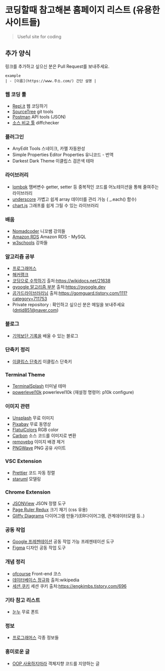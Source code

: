 # 코딩할때 참고해본 홈페이지 리스트 (유용한 사이트들)
>Useful site for coding

## 추가 양식
링크를 추가하고 싶으신 분은 Pull Request를 보내주세요.
```
example
| - [이름](https://www.주소.com/) 간단 설명 | 
```

### 웹 코딩 툴
 - [Repl.it](https://repl.it/) 웹 코딩하기
 - [SourceTree](https://www.sourcetreeapp.com/) git tools
 - [Postman](https://web.postman.co/home) API tools (JSON)
 - [소스 비교 툴](https://www.diffchecker.com/) diffchecker

### 플러그인
 - AnyEdit Tools   스네이크, 카멜 자동완성  
 - Simple Properties Editor   Properties 유니코드 - 번역 
 - Darkest Dark Theme  이클립스 검은색 테마

### 라이브러리
 - [lombok](https://projectlombok.org/download) 맴버변수 getter, setter 등 중복적인 코드를 어노테이션을 통해 줄여주는 라이브러리
 - [underscore](https://underscorejs.org/) 가볍고 쉽게 array 데이터를 관리 가능 ( _.each() 함수)
 - [chart.js](https://www.chartjs.org/) 그래프를 쉽게 그릴 수 있는 라이브러리
 
### 배움
 - [Nomadcoder](https://nomadcoders.co/) 니꼬쌤 강의들
 - [Amazon RDS](https://aws.amazon.com/ko/getting-started/hands-on/create-mysql-db/) Amazon RDS - MySQL
 - [w3schools](https://www.w3schools.com/) 강좌들
 
### 알고리즘 공부
 - [프로그래머스](https://programmers.co.kr/learn/challenges)
 - [해커랭크](https://www.hackerrank.com/dashboard)
 - [코딩으로 수학하기](https://wikidocs.net/21638) 출처:https://wikidocs.net/21638
 - [gyoogle 알고리즘 부분](https://gyoogle.dev/) 출처:https://gyoogle.dev
 - [곰가드라이브러리님](https://gomguard.tistory.com/111?category=711753) 출처:https://gomguard.tistory.com/111?category=711753
 - Private repository : 확인하고 싶으신 분은 메일을 보내주세요(dntjd851@naver.com)

### 블로그  
 - [기억보단 기록을](https://jojoldu.tistory.com/) 배울 수 있는 블로그

### 단축키 정리
 - [이클립스 단축키](https://github.com/yoonwooseong/Useful-site-for-coding/blob/master/ShortcutEclipse.md) 이클립스 단축키  
 
### Terminal Theme
 - [TerminalSplash](https://terminalsplash.com/) 터미널 테마
 - [powerlevel10k](https://github.com/romkatv/powerlevel10k) powerlevel10k (재설정 명령어: p10k configure)
 
### 이미지 관련
 - [Unsplash](https://unsplash.com/) 무료 이미지
 - [Pixabay](https://pixabay.com/ko/videos/) 무료 동영상
 - [FlatuiColors](https://flatuicolors.com/palette/defo) RGB color
 - [Carbon](https://carbon.now.sh/) 소스 코드를 이미지로 변환
 - [removebg](https://www.remove.bg/ko/upload) 이미지 배경 제거
 - [PNGWave](https://www.pngwave.com/) PNG 공유 사이트
 
### VSC Extension
 - [Prettier](https://prettier.io/) 코드 자동 정렬
 - [staruml](http://staruml.io/) 모델링
  
### Chrome Extension
 - [JSONView](https://chrome.google.com/webstore/detail/jsonview/chklaanhfefbnpoihckbnefhakgolnmc) JSON 정렬 도구
 - [Page Ruler Redux](https://chrome.google.com/webstore/detail/page-ruler-redux/giejhjebcalaheckengmchjekofhhmal) 크기 재기 (css 유용)
 - [Gliffy Diagrams](https://chrome.google.com/webstore/detail/gliffy-diagrams/bhmicilclplefnflapjmnngmkkkkpfad) 다이어그램 만들기(ER다이어그램, 관계데이터모델 등..)

### 공동 작업
 - [Google 프레젠테이션](https://www.google.com/intl/ko_kr/slides/about//) 공동 작업 가능 프레젠테이션 도구
 - [Figma](https://www.figma.com/) 디자인 공동 작업 도구
 
### 개념 정리
 - [ofcourse](https://ofcourse.kr/) Front-end 코스
 - [데이터베이스 정규화](https://en.wikipedia.org/wiki/Database_normalization) 출처:wikipedia
 - [세션 쿠키](https://engkimbs.tistory.com/696) 세션 쿠키 출처:https://engkimbs.tistory.com/696
  
### 기타 참고 리스트
 - [눈누](https://noonnu.cc/) 무료 폰트
 
### 정보
 - [프로그래머스](https://programmers.co.kr/) 각종 정보들

### 흥미로운 글  
 - [OOP 사용하지마라](https://rinae.dev/posts/the-faster-you-unlearn-oop-the-better-for-you-and-your-software-kr) 객체지향 코드를 지양하는 글  
